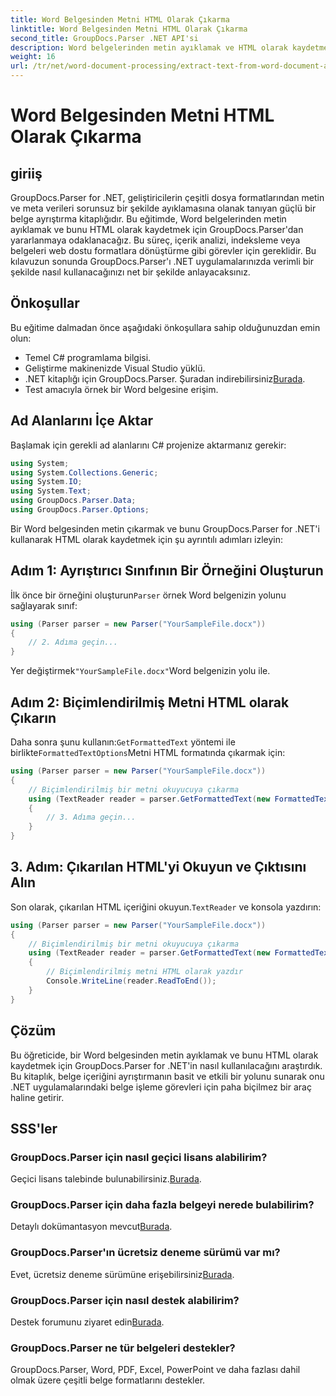 ```yaml
---
title: Word Belgesinden Metni HTML Olarak Çıkarma
linktitle: Word Belgesinden Metni HTML Olarak Çıkarma
second_title: GroupDocs.Parser .NET API'si
description: Word belgelerinden metin ayıklamak ve HTML olarak kaydetmek için GroupDocs.Parser for .NET'i nasıl kullanacağınızı öğrenin. Kod örnekleriyle adım adım eğitim.
weight: 16
url: /tr/net/word-document-processing/extract-text-from-word-document-as-html/
---
```


# Word Belgesinden Metni HTML Olarak Çıkarma

## giriiş
GroupDocs.Parser for .NET, geliştiricilerin çeşitli dosya formatlarından metin ve meta verileri sorunsuz bir şekilde ayıklamasına olanak tanıyan güçlü bir belge ayrıştırma kitaplığıdır. Bu eğitimde, Word belgelerinden metin ayıklamak ve bunu HTML olarak kaydetmek için GroupDocs.Parser'dan yararlanmaya odaklanacağız. Bu süreç, içerik analizi, indeksleme veya belgeleri web dostu formatlara dönüştürme gibi görevler için gereklidir. Bu kılavuzun sonunda GroupDocs.Parser'ı .NET uygulamalarınızda verimli bir şekilde nasıl kullanacağınızı net bir şekilde anlayacaksınız.
## Önkoşullar
Bu eğitime dalmadan önce aşağıdaki önkoşullara sahip olduğunuzdan emin olun:
- Temel C# programlama bilgisi.
- Geliştirme makinenizde Visual Studio yüklü.
-  .NET kitaplığı için GroupDocs.Parser. Şuradan indirebilirsiniz[Burada](https://releases.groupdocs.com/parser/net/).
- Test amacıyla örnek bir Word belgesine erişim.
## Ad Alanlarını İçe Aktar
Başlamak için gerekli ad alanlarını C# projenize aktarmanız gerekir:
```csharp
using System;
using System.Collections.Generic;
using System.IO;
using System.Text;
using GroupDocs.Parser.Data;
using GroupDocs.Parser.Options;
```
Bir Word belgesinden metin çıkarmak ve bunu GroupDocs.Parser for .NET'i kullanarak HTML olarak kaydetmek için şu ayrıntılı adımları izleyin:
## Adım 1: Ayrıştırıcı Sınıfının Bir Örneğini Oluşturun
 İlk önce bir örneğini oluşturun`Parser` örnek Word belgenizin yolunu sağlayarak sınıf:
```csharp
using (Parser parser = new Parser("YourSampleFile.docx"))
{
    // 2. Adıma geçin...
}
```
 Yer değiştirmek`"YourSampleFile.docx"`Word belgenizin yolu ile.
## Adım 2: Biçimlendirilmiş Metni HTML olarak Çıkarın
 Daha sonra şunu kullanın:`GetFormattedText` yöntemi ile birlikte`FormattedTextOptions`Metni HTML formatında çıkarmak için:
```csharp
using (Parser parser = new Parser("YourSampleFile.docx"))
{
    // Biçimlendirilmiş bir metni okuyucuya çıkarma
    using (TextReader reader = parser.GetFormattedText(new FormattedTextOptions(FormattedTextMode.Html)))
    {
        // 3. Adıma geçin...
    }
}
```
## 3. Adım: Çıkarılan HTML'yi Okuyun ve Çıktısını Alın
 Son olarak, çıkarılan HTML içeriğini okuyun.`TextReader` ve konsola yazdırın:
```csharp
using (Parser parser = new Parser("YourSampleFile.docx"))
{
    // Biçimlendirilmiş bir metni okuyucuya çıkarma
    using (TextReader reader = parser.GetFormattedText(new FormattedTextOptions(FormattedTextMode.Html)))
    {
        // Biçimlendirilmiş metni HTML olarak yazdır
        Console.WriteLine(reader.ReadToEnd());
    }
}
```
## Çözüm
Bu öğreticide, bir Word belgesinden metin ayıklamak ve bunu HTML olarak kaydetmek için GroupDocs.Parser for .NET'in nasıl kullanılacağını araştırdık. Bu kitaplık, belge içeriğini ayrıştırmanın basit ve etkili bir yolunu sunarak onu .NET uygulamalarındaki belge işleme görevleri için paha biçilmez bir araç haline getirir.

## SSS'ler
### GroupDocs.Parser için nasıl geçici lisans alabilirim?
 Geçici lisans talebinde bulunabilirsiniz.[Burada](https://purchase.groupdocs.com/temporary-license/).
### GroupDocs.Parser için daha fazla belgeyi nerede bulabilirim?
 Detaylı dokümantasyon mevcut[Burada](https://tutorials.groupdocs.com/parser/net/).
### GroupDocs.Parser'ın ücretsiz deneme sürümü var mı?
 Evet, ücretsiz deneme sürümüne erişebilirsiniz[Burada](https://releases.groupdocs.com/).
### GroupDocs.Parser için nasıl destek alabilirim?
 Destek forumunu ziyaret edin[Burada](https://forum.groupdocs.com/c/parser/17).
### GroupDocs.Parser ne tür belgeleri destekler?
GroupDocs.Parser, Word, PDF, Excel, PowerPoint ve daha fazlası dahil olmak üzere çeşitli belge formatlarını destekler.